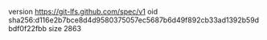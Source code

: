 version https://git-lfs.github.com/spec/v1
oid sha256:d116e2b7bce8d4d9580375057ec5687b6d49f892cb33ad1392b59dbdf0f22fbb
size 2863
